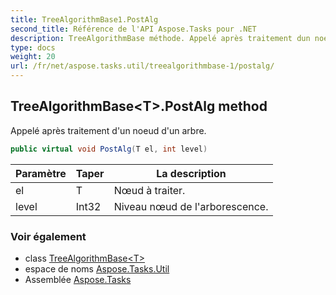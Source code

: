 ```yaml
---
title: TreeAlgorithmBase1.PostAlg
second_title: Référence de l'API Aspose.Tasks pour .NET
description: TreeAlgorithmBase méthode. Appelé après traitement dun noeud dun arbre.
type: docs
weight: 20
url: /fr/net/aspose.tasks.util/treealgorithmbase-1/postalg/
---
```

## TreeAlgorithmBase&lt;T&gt;.PostAlg method

Appelé après traitement d'un noeud d'un arbre.

```csharp
public virtual void PostAlg(T el, int level)
```

| Paramètre | Taper | La description |
| --- | --- | --- |
| el | T | Nœud à traiter. |
| level | Int32 | Niveau nœud de l'arborescence. |

### Voir également

* class [TreeAlgorithmBase&lt;T&gt;](../)
* espace de noms [Aspose.Tasks.Util](../../treealgorithmbase-1/)
* Assemblée [Aspose.Tasks](../../../)


